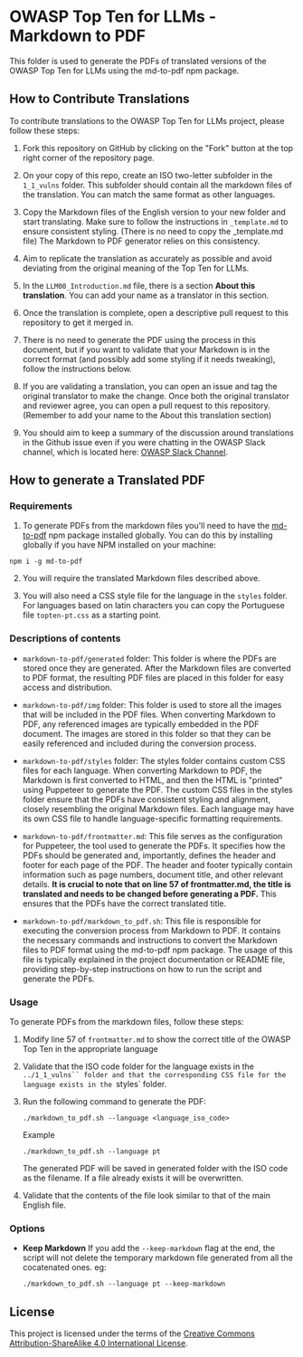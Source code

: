# OWASP Top Ten for LLMs - Markdown to PDF

This folder is used to generate the PDFs of translated versions of the OWASP Top Ten for LLMs using the md-to-pdf npm package.

## How to Contribute Translations

To contribute translations to the OWASP Top Ten for LLMs project, please follow these steps:

1. Fork this repository on GitHub by clicking on the "Fork" button at the top right corner of the repository page.

2. On your copy of this repo, create an ISO two-letter subfolder in the `1_1_vulns` folder. This subfolder should contain all the markdown files of the translation. You can match the same format as other languages.

3. Copy the Markdown files of the English version to your new folder and start translating. Make sure to follow the instructions in `_template.md` to ensure consistent styling. (There is no need to copy the _template.md file) The Markdown to PDF generator relies on this consistency.

4. Aim to replicate the translation as accurately as possible and avoid deviating from the original meaning of the Top Ten for LLMs.

5. In the `LLM00_Introduction.md` file, there is a section **About this translation**. You can add your name as a translator in this section.

6. Once the translation is complete, open a descriptive pull request to this repository to get it merged in.

7. There is no need to generate the PDF using the process in this document, but if you want to validate that your Markdown is in the correct format (and possibly add some styling if it needs tweaking), follow the instructions below.

8. If you are validating a translation, you can open an issue and tag the original translator to make the change. Once both the original translator and reviewer agree, you can open a pull request to this repository. (Remember to add your name to the About this translation section)

9. You should aim to keep a summary of the discussion around translations in the Github issue even if you were chatting in the OWASP Slack channel, which is located here: [OWASP Slack Channel](https://owasp.slack.com/archives/C063W2E791U).


## How to generate a Translated PDF

### Requirements
1. To generate PDFs from the markdown files you'll need to have the [md-to-pdf](https://www.npmjs.com/package/md-to-pdf) npm package installed globally. You can do this by installing globally if you have NPM installed on your machine:
```shell 
npm i -g md-to-pdf
```

2. You will require the translated Markdown files described above.

3. You will also need a CSS style file for the language in the `styles` folder. For languages based on latin characters you can copy the Portuguese file `topten-pt.css` as a starting point. 


### Descriptions of contents

- ``markdown-to-pdf/generated`` folder: This folder is where the PDFs are stored once they are generated. After the Markdown files are converted to PDF format, the resulting PDF files are placed in this folder for easy access and distribution.

- ``markdown-to-pdf/img`` folder: This folder is used to store all the images that will be included in the PDF files. When converting Markdown to PDF, any referenced images are typically embedded in the PDF document. The images are stored in this folder so that they can be easily referenced and included during the conversion process.

- ``markdown-to-pdf/styles`` folder: The styles folder contains custom CSS files for each language. When converting Markdown to PDF, the Markdown is first converted to HTML, and then the HTML is "printed" using Puppeteer to generate the PDF. The custom CSS files in the styles folder ensure that the PDFs have consistent styling and alignment, closely resembling the original Markdown files. Each language may have its own CSS file to handle language-specific formatting requirements.

- ``markdown-to-pdf/frontmatter.md``: This file serves as the configuration for Puppeteer, the tool used to generate the PDFs. It specifies how the PDFs should be generated and, importantly, defines the header and footer for each page of the PDF. The header and footer typically contain information such as page numbers, document title, and other relevant details. **It is crucial to note that on line 57 of frontmatter.md, the title is translated and needs to be changed before generating a PDF.** This ensures that the PDFs have the correct translated title.

- ``markdown-to-pdf/markdown_to_pdf.sh``: This file is responsible for executing the conversion process from Markdown to PDF. It contains the necessary commands and instructions to convert the Markdown files to PDF format using the md-to-pdf npm package. The usage of this file is typically explained in the project documentation or README file, providing step-by-step instructions on how to run the script and generate the PDFs.


### Usage

To generate PDFs from the markdown files, follow these steps:

1. Modify line 57 of `frontmatter.md` to show the correct title of the OWASP Top Ten in the appropriate language

2. Validate that the ISO code folder for the language exists in the `../1_1_vulns`` folder and that the corresponding CSS file for the language exists in the `styles` folder.

3. Run the following command to generate the PDF:

	```shell
	./markdown_to_pdf.sh --language <language_iso_code>
	```

	Example

	```shell
	./markdown_to_pdf.sh --language pt
	```

	The generated PDF will be saved in generated folder with the ISO code as the filename. If a file already exists it will be overwritten. 

4. Validate that the contents of the file look similar to that of the main English file. 


### Options


- **Keep Markdown** If you add the ``--keep-markdown`` flag at the end, the script will not delete the temporary markdown file generated from all the cocatenated ones. eg:
	```shell
	./markdown_to_pdf.sh --language pt --keep-markdown
	```



## License

This project is licensed under the terms of the [Creative Commons Attribution-ShareAlike 4.0 International License](https://creativecommons.org/licenses/by-sa/4.0/).
